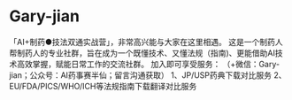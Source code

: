 # Gary-jian
「AI+制药●技法双通实战营」，非常高兴能与大家在这里相遇。  这是一个制药人帮制药人的专业社群，旨在成为一个既懂技术、又懂法规（指南)、更能借助AI技术高效掌握，赋能日常工作的交流社群。  加入即可享受服务： （+微信：Gary-jian；公众号：AI药事赛半仙；留言沟通获取） 1、JP/USP药典下载对比服务 2、EU/FDA/PICS/WHO/ICH等法规指南下载翻译对比服务  
